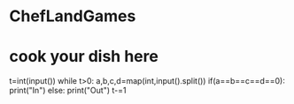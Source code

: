 # ChefLandGames
# cook your dish here
t=int(input())
while t>0:
    a,b,c,d=map(int,input().split())
    if(a==b==c==d==0):
        print("In")
    else:
        print("Out")
    t-=1
